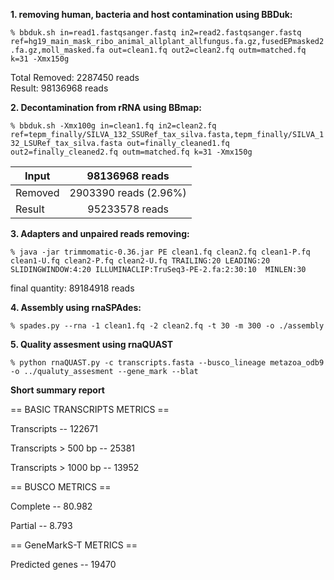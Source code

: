 
**1. removing human, bacteria and host contamination using BBDuk:**

`% bbduk.sh in=read1.fastqsanger.fastq in2=read2.fastqsanger.fastq ref=hg19_main_mask_ribo_animal_allplant_allfungus.fa.gz,fusedEPmasked2.fa.gz,moll_masked.fa out=clean1.fq out2=clean2.fq outm=matched.fq k=31 -Xmx150g`


Total Removed:                  2287450 reads    
Result:                         98136968 reads         


**2. Decontamination from rRNA using BBmap:**

`% bbduk.sh -Xmx100g in=clean1.fq in2=clean2.fq ref=tepm_finally/SILVA_132_SSURef_tax_silva.fasta,tepm_finally/SILVA_132_LSURef_tax_silva.fasta out=finally_cleaned1.fq out2=finally_cleaned2.fq outm=matched.fq k=31 -Xmx150g`

| Input  | 98136968 reads       |
|--------|:--------------------:|
|Removed | 2903390 reads (2.96%)|
|Result  | 95233578 reads       |




**3. Adapters and unpaired reads removing:**

`% java -jar trimmomatic-0.36.jar PE clean1.fq clean2.fq clean1-P.fq clean1-U.fq clean2-P.fq clean2-U.fq TRAILING:20 LEADING:20 SLIDINGWINDOW:4:20 ILLUMINACLIP:TruSeq3-PE-2.fa:2:30:10  MINLEN:30`
 
final quantity: 89184918 reads


**4. Assembly using rnaSPAdes:**

`% spades.py --rna -1 clean1.fq -2 clean2.fq -t 30 -m 300 -o ./assembly`

 
**5. Quality assesment using rnaQUAST**

`% python rnaQUAST.py -c transcripts.fasta --busco_lineage metazoa_odb9 -o ../qualuty_assesment --gene_mark --blat`


**Short summary report**


 == BASIC TRANSCRIPTS METRICS == 

Transcripts --                                            122671                   

Transcripts > 500 bp --                                   25381                    

Transcripts > 1000 bp --                                 13952

 == BUSCO METRICS == 

Complete --                                               80.982                   

Partial --                                            8.793

 == GeneMarkS-T METRICS == 

Predicted genes --                                        19470
